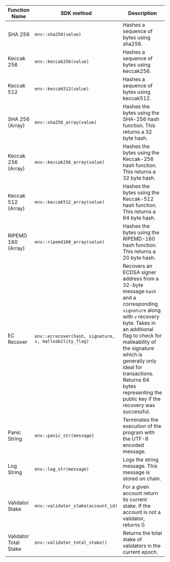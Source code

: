 <TableRsFunc>

| Function Name          | SDK method                      | Description                                                            |
| ---------------------- | ------------------------------- | ---------------------------------------------------------------------- |
| SHA 256                | `env::sha256(value)` | Hashes a sequence of bytes using sha256.                                     |
| Keccak 256             | `env::keccak256(value)`     | Hashes a sequence of bytes using keccak256.                                     |
| Keccak 512             | `env::keccak512(value)`      | Hashes a sequence of bytes using keccak512. |
| SHA 256 (Array)        | `env::sha256_array(value)`       | Hashes the bytes using the SHA-256 hash function. This returns a 32 byte hash. |
| Keccak 256 (Array)     | `env::keccak256_array(value)`    | Hashes the bytes using the Keccak-256 hash function. This returns a 32 byte hash. |
| Keccak 512 (Array)     | `env::keccak512_array(value)`      | Hashes the bytes using the Keccak-512 hash function. This returns a 64 byte hash. |
| RIPEMD 160 (Array)     | `env::ripemd160_array(value)`    | Hashes the bytes using the RIPEMD-160 hash function. This returns a 20 byte hash.|
| EC Recover             | `env::ecrecover(hash, signature, v, malleability_flag)`           | Recovers an ECDSA signer address from a 32-byte message `hash` and a corresponding `signature` along with `v` recovery byte. Takes in an additional flag to check for malleability of the signature which is generally only ideal for transactions. Returns 64 bytes representing the public key if the recovery was successful. |
| Panic String           | `env::panic_str(message)`            | Terminates the execution of the program with the UTF-8 encoded message. |
| Log String             | `env::log_str(message)`          | Logs the string message. This message is stored on chain.                            |
| Validator Stake        | `env::validator_stake(account_id)` | For a given account return its current stake. If the account is not a validator, returns 0. |
| Validator Total Stake  | `env::validator_total_stake()` | Returns the total stake of validators in the current epoch. |

</TableRsFunc>